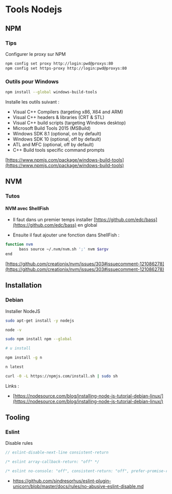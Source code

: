 # Tools Nodejs

<TOC :include-level="[2, Infinity]"/>

## NPM

### Tips

Configurer le proxy sur NPM

```bash
npm config set proxy http://login:pwd@proxys:80
npm config set https-proxy http://login:pwd@proxys:80
```

### Outils pour Windows

```bash
npm install --global windows-build-tools
```

Installe les outils suivant :

* Visual C++ Compilers (targeting x86, X64 and ARM)
* Visual C++ headers & libraries (CRT & STL)
* Visual C++ build scripts (targeting Windows desktop)
* Microsoft Build Tools 2015 (MSBuild)
* Windows SDK 8.1 (optional, on by default)
* Windows SDK 10 (optional, off by default)
* ATL and MFC (optional, off by default)
* C++ Build tools specific command prompts

[https://www.npmjs.com/package/windows-build-tools](https://www.npmjs.com/package/windows-build-tools)

## NVM

### Tutos

#### NVM avec ShellFish

- Il faut dans un premier temps installer [https://github.com/edc/bass](https://github.com/edc/bass)
en global

- Ensuite il faut ajouter une fonction dans ShellFish : 

```bash
function nvm
      bass source ~/.nvm/nvm.sh ';' nvm $argv
end
```

[https://github.com/creationix/nvm/issues/303#issuecomment-121086278](https://github.com/creationix/nvm/issues/303#issuecomment-121086278)

## Installation

### Debian

Installer NodeJS

```bash
sudo apt-get install -y nodejs

node -v

sudo npm install npm --global

# u install

npm install -g n

n latest

curl -0 -L https://npmjs.com/install.sh | sudo sh
```

Links : 

- [https://nodesource.com/blog/installing-node-js-tutorial-debian-linux/](https://nodesource.com/blog/installing-node-js-tutorial-debian-linux/)

## Tooling

### Eslint

Disable rules

```js 
// eslint-disable-next-line consistent-return

/* eslint array-callback-return: "off" */

/* eslint no-console: "off", consistent-return: "off", prefer-promise-reject-errors: "off" */
```

- [https://github.com/sindresorhus/eslint-plugin-unicorn/blob/master/docs/rules/no-abusive-eslint-disable.md
](https://github.com/sindresorhus/eslint-plugin-unicorn/blob/master/docs/rules/no-abusive-eslint-disable.md
)
